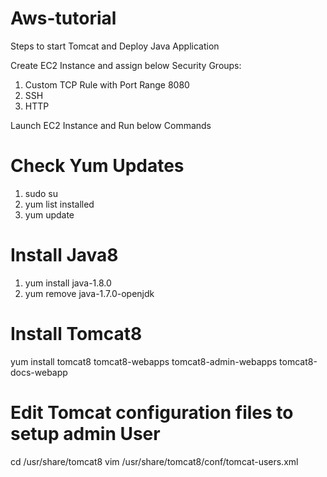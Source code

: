 # Aws-tutorial
Steps to start Tomcat and Deploy Java Application

Create EC2 Instance and assign below Security Groups:
1) Custom TCP Rule with Port Range 8080
2) SSH
3) HTTP

Launch EC2 Instance and Run below Commands

# Check Yum Updates
1) sudo su
2) yum list installed
3) yum update

# Install Java8
1) yum install java-1.8.0
2) yum remove java-1.7.0-openjdk

# Install Tomcat8
yum install tomcat8 tomcat8-webapps tomcat8-admin-webapps tomcat8-docs-webapp

# Edit Tomcat configuration files to setup admin User
cd  /usr/share/tomcat8
vim /usr/share/tomcat8/conf/tomcat-users.xml

